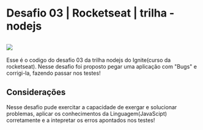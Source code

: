 # Desafio 03 | Rocketseat | trilha - nodejs

![](https://www.notion.so/image/https%3A%2F%2Fs3-us-west-2.amazonaws.com%2Fsecure.notion-static.com%2F602f7ad0-d45f-476a-80b9-d8d0c45cdf64%2Fcover-node.js.png?table=block&id=c15c8a2e-2128-4603-9a36-7cc7b763c6dd&spaceId=08f749ff-d06d-49a8-a488-9846e081b224&width=2000&userId=9ffafe48-0f3f-47d7-ab76-4a4c71d8e622&cache=v2)
----
Esse é o codigo do desafio 03 da trilha nodejs do Ignite(curso da rocketseat). Nesse desafio foi proposto pegar uma aplicação com "Bugs" e corrigi-la, fazendo passar nos testes!

## Considerações 

Nesse desafio pude exercitar a capacidade de exergar e solucionar problemas, aplicar os conhecimentos da Linguagem(JavaScipt) corretamente e a intepretar os erros apontados nos testes!







